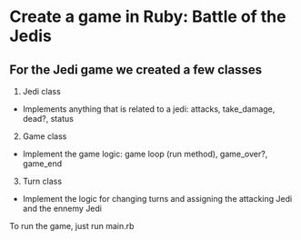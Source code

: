 # Create a game in Ruby: Battle of the Jedis

## For the Jedi game we created a few classes

1. Jedi class

- Implements anything that is related to a jedi: attacks, take_damage, dead?, status

2. Game class

- Implement the game logic: game loop (run method), game_over?, game_end

3. Turn class

- Implement the logic for changing turns and assigning the attacking Jedi and the ennemy Jedi

To run the game, just run main.rb
